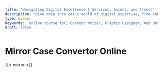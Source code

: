 ```yaml
---
title: 'Navigating Digital Excellence | Services, Guides, and Trends'
description: "Dive deep into cmt's world of digital expertise, from comprehensive career guides and innovative services to the latest trends. Unlock success in the digital landscape with us"
type: mirror
keywords: 'online course for, Content Writer, Graphic Designer, Web Developer, Software Engineer, Frontend Developer graphic designer, UI designer, digital marketing'
draft: false
---
```


# Mirror Case Convertor Online

{{< mirror >}}
